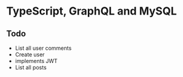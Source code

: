 # TypeScript, GraphQL and MySQL


## Todo 
 
 - List all user comments
 - Create user
 - implements JWT
 - List all posts
